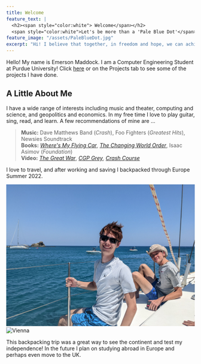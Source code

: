 ```yaml
---
title: Welcome
feature_text: |
  <h2><span style="color:white"> Welcome</span></h2>
  <span style="color:white">Let's be more than a 'Pale Blue Dot'</span>
feature_image: "/assets/PaleBlueDot.jpg"
excerpt: "Hi! I believe that together, in freedom and hope, we can achieve greatness. In this site I'll put my thoughts and projects to document myself and work to join the beautiful free internet. "
---
```


Hello! My name is Emerson Maddock. I am a Computer Engineering Student at Purdue University! Click [here](/projects.md) or on the Projects tab to see some of the projects I have done.

## A Little About Me

I have a wide range of interests including music and theater, computing and science, and geopolitics and economics. In my free time I love to play guitar, sing, read, and learn. A few recommendations of mine are ...

> **Music:** Dave Matthews Band (*Crash*), Foo Fighters (*Greatest Hits*), Newsies Soundtrack  
> **Books:** [*Where's My Flying Car*](https://www.amazon.com/Where-Flying-Car-Storrs-Hall/dp/1953953182), [*The Changing World Order*](https://www.amazon.com/Changing-World-Order-Nations-Succeed/dp/1982160276/), Isaac Asimov (*Foundation*)  
> **Video:** [*The Great War*](https://www.youtube.com/@TheGreatWar), [*CGP Grey*](https://www.youtube.com/@CGPGrey), [*Crash Course*](https://www.youtube.com/@crashcourse)  

I love to travel, and after working and saving I backpacked through Europe Summer 2022.

![Greece](/assets/meAtSea.jpg) ![Vienna](/assets/vienna_backpack.jpg)

This backpacking trip was a great way to see the continent and test my independence! In the future I plan on studying abroad in Europe and perhaps even move to the UK. 
